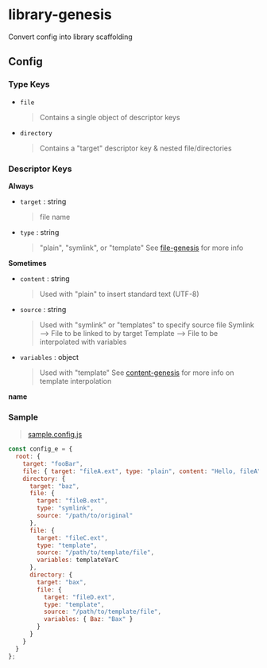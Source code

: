 # library-genesis

Convert config into library scaffolding

## Config

### Type Keys

* `file`
  > Contains a single object of descriptor keys
* `directory`
  > Contains a "target" descriptor key & nested file/directories

### Descriptor Keys

**Always**

* `target` : string
  > file name
* `type` : string
  > "plain", "symlink", or "template"
  > See [file-genesis](https://www.npmjs.com/package/file-genesis) for more info

**Sometimes**

* `content` : string
  > Used with "plain" to insert standard text (UTF-8)
* `source` : string
  > Used with "symlink" or "templates" to specify source file
  > Symlink --> File to be linked to by target
  > Template --> File to be interpolated with variables
* `variables` : object
  > Used with "template"
  > See [content-genesis](https://www.npmjs.com/package/content-genesis) for more info on template interpolation

**name**

### Sample

> [sample.config.js](./tests/config.sample.js)

```js
const config_e = {
  root: {
    target: "fooBar",
    file: { target: "fileA.ext", type: "plain", content: "Hello, fileA" },
    directory: {
      target: "baz",
      file: {
        target: "fileB.ext",
        type: "symlink",
        source: "/path/to/original"
      },
      file: {
        target: "fileC.ext",
        type: "template",
        source: "/path/to/template/file",
        variables: templateVarC
      },
      directory: {
        target: "bax",
        file: {
          target: "fileD.ext",
          type: "template",
          source: "/path/to/template/file",
          variables: { Baz: "Bax" }
        }
      }
    }
  }
};
```
